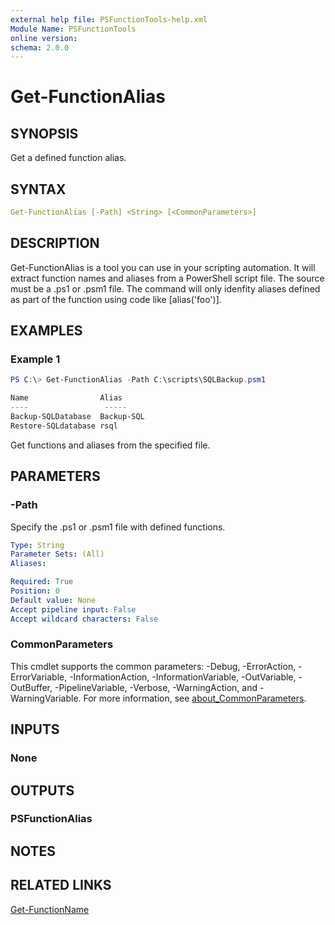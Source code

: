 ```yaml
---
external help file: PSFunctionTools-help.xml
Module Name: PSFunctionTools
online version:
schema: 2.0.0
---
```


# Get-FunctionAlias

## SYNOPSIS

Get a defined function alias.

## SYNTAX

```yaml
Get-FunctionAlias [-Path] <String> [<CommonParameters>]
```

## DESCRIPTION

Get-FunctionAlias is a tool you can use in your scripting automation. It will extract function names and aliases from a PowerShell script file. The source must be a .ps1 or .psm1 file. The command will only idenfity aliases defined as part of the function using code like [alias('foo')].

## EXAMPLES

### Example 1

```powershell
PS C:\> Get-FunctionAlias -Path C:\scripts\SQLBackup.psm1

Name                Alias
----                 -----
Backup-SQLDatabase  Backup-SQL
Restore-SQLdatabase rsql
```

Get functions and aliases from the specified file.

## PARAMETERS

### -Path

Specify the .ps1 or .psm1 file with defined functions.

```yaml
Type: String
Parameter Sets: (All)
Aliases:

Required: True
Position: 0
Default value: None
Accept pipeline input: False
Accept wildcard characters: False
```

### CommonParameters

This cmdlet supports the common parameters: -Debug, -ErrorAction, -ErrorVariable, -InformationAction, -InformationVariable, -OutVariable, -OutBuffer, -PipelineVariable, -Verbose, -WarningAction, and -WarningVariable. For more information, see [about_CommonParameters](http://go.microsoft.com/fwlink/?LinkID=113216).

## INPUTS

### None

## OUTPUTS

### PSFunctionAlias

## NOTES

## RELATED LINKS

[Get-FunctionName](Get-FunctionName.md)

